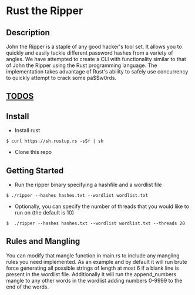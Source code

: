 # Rust the Ripper

## Description
John the Ripper is a staple of any good hacker's tool set. It allows you to  quickly and easily tackle different password hashes from a variety of angles. We have attempted to create a CLI with functionality similar to that of John the Ripper using the Rust programming language. The implementation takes advantage of Rust's ability to safely use concurrency to quickly attempt to crack some pa$$w0rds.

## [TODOS](https://docs.google.com/a/u.northwestern.edu/document/d/1GiCuUi17eBSVrJ-CwFJi6_JRyVOQCF5WnB72vBVG3Us/edit?usp=sharing)


## Install
* Install rust
```
$ curl https://sh.rustup.rs -sSf | sh
```
* Clone this repo

## Getting Started
* Run the ripper binary specifying a hashfile and a wordlist file
```
$ ./ripper --hashes hashes.txt --wordlist wordlist.txt
```
* Optionally, you can specify the number of threads that you would like to run on (the default is 10)
```
$  ./ripper --hashes hashes.txt --wordlist wordlist.txt --threads 20
```
## Rules and Mangling
You can modify that mangle function in main.rs to include any mangling rules you need implemented. As an example and by default it will run brute force generating all possible strings of length at most 6 if a blank line is present in the wordlist file. Additionally it will run the append_numbers mangle to any other words in the wordlist adding numbers 0-9999 to the end of the words.
